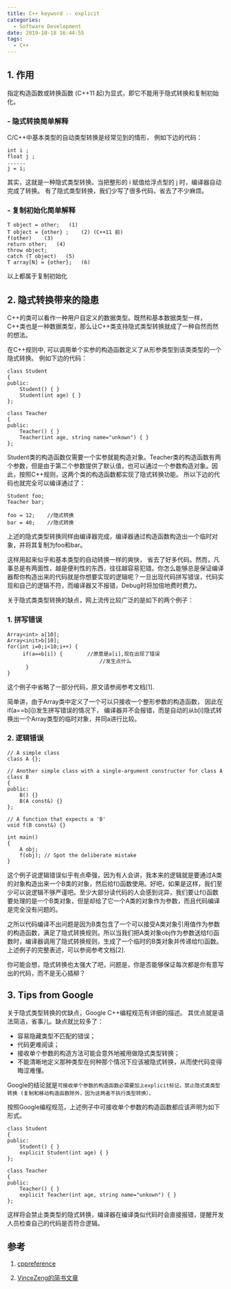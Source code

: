 ```yaml
---
title: C++ keyword -- explicit
categories:
  - Software Development
date: 2019-10-18 16:44:55
tags: 
  - C++
---
```

## 1. 作用

指定构造函数或转换函数 (C++11 起)为显式，即它不能用于隐式转换和复制初始化。

### - 隐式转换简单解释

C/C++中基本类型的自动类型转换是经常见到的情形， 例如下边的代码：
``` 
int i ;
float j ;
......
j = i;
```
其实，这就是一种隐式类型转换。当把整形的 i 赋值给浮点型的 j 时，编译器自动完成了转换。 有了隐式类型转换，我们少写了很多代码，省去了不少麻烦。

### - 复制初始化简单解释

```
T object = other;	(1)	
T object = {other} ;	(2)	(C++11 前)
f(other)	(3)	
return other;	(4)	
throw object;
catch (T object)   (5)	
T array[N] = {other};	(6)	
```
以上都属于复制初始化

## 2. 隐式转换带来的隐患

C++的类可以看作一种用户自定义的数据类型。既然和基本数据类型一样，C++类也是一种数据类型，那么让C++类支持隐式类型转换就成了一种自然而然的想法。

在C++规则中, 可以调用单个实参的构造函数定义了从形参类型到该类类型的一个隐式转换。
例如下边的代码：
```
class Student
{
public: 
    Student() { }
    Student(int age) { }
};

class Teacher
{
public:
    Teacher() { }
    Teacher(int age, string name="unkown") { }  
};
```
Student类的构造函数仅需要一个实参就能构造对象。Teacher类的构造函数有两个参数，但是由于第二个参数提供了默认值，也可以通过一个参数构造对象。因此，按照C++规则，这两个类的构造函数都实现了隐式转换功能。
所以下边的代码也就完全可以编译通过了：
```
Student foo;
Teacher bar;

foo = 12;    //隐式转换
bar = 40;    //隐式转换
```
上述的隐式类型转换同样由编译器完成，编译器通过构造函数构造出一个临时对象，并将其复制为foo和bar。

这样用起来似乎和基本类型的自动转换一样的爽快， 省去了好多代码。然而，凡事总是有两面性，越是便利性的东西，往往越容易犯错。你怎么能够总是保证编译器帮你构造出来的代码就是你想要实现的逻辑呢？一旦出现代码拼写错误，代码实现和自己的逻辑不符，而编译器又不报错，Debug时将加倍地费时费力。

关于隐式类类型转换的缺点，网上流传比较广泛的是如下的两个例子：
### 1. 拼写错误
```
Array<int> a[10];
Array<init>b[10];
for(int i=0;i<10;i++) {
     if(a==b[i]) {        //原意是a[i],现在出现了错误
                              //发生点什么
      }
}
```
这个例子中省略了一部分代码，原文请参阅参考文档[1].

简单讲，由于Array类中定义了一个可以只接收一个整形参数的构造函数， 因此在if(a==b[i])发生拼写错误的情况下， 编译器并不会报错，而是自动的从b[i]隐式转换出一个Array类型的临时对象，并同a进行比较。

### 2. 逻辑错误
```
// A simple class
class A {};

// Another simple class with a single-argument constructor for class A
class B
{
public:
    B() {}
    B(A const&) {}
};

// A function that expects a 'B'
void f(B const&) {}

int main()
{
    A obj;
    f(obj); // Spot the deliberate mistake
}
```
这个例子说逻辑错误似乎有点牵强，因为有人会讲，我本来的逻辑就是要通过A类的对象构造出来一个B类的对象，然后给f()函数使用。好吧，如果是这样，我们至少可以说逻辑不够严谨吧。至少大部分读代码的人会感到诧异，我们要让f()函数要处理的是一个B类对象，但是却给了它一个A类的对象作为参数，而且代码编译是完全没有问题的。

之所以代码编译不出问题是因为B类包含了一个可以接受A类对象引用值作为参数的构造函数，满足了隐式转换规则。所以当我们把A类对象obj作为参数送给f()函数时，编译器调用了隐式转换规则，生成了一个临时的B类对象并传递给f()函数。上述例子的完整表述，可以参阅参考文档[2].

你可能会想，隐式转换也太强大了吧，问题是，你是否能够保证每次都是你有意写出的代码，而不是无心插柳？

## 3. Tips from Google
关于隐式类型转换的优缺点，Google C++编程规范有详细的描述。 其优点就是语法简洁，省事儿。缺点就比较多了：

- 容易隐藏类型不匹配的错误；
- 代码更难阅读；
- 接收单个参数的构造方法可能会意外地被用做隐式类型转换；
- 不能清晰地定义那种类型在何种那个情况下应该被隐式转换，从而使代码变得晦涩难懂。

Google的结论就是``可接收单个参数的构造函数必需要加上explicit标记，禁止隐式类类型转换 (复制和移动构造函数除外，因为这两者不执行类型转换）。``

按照Google编程规范，上述例子中可接收单个参数的构造函数都应该声明为如下形式。
```
class Student
{
public: 
    Student() { }
    explicit Student(int age) { }
};

class Teacher
{
public:
    Teacher() { }
    explicit Teacher(int age, string name="unkown") { } 
};
```
这样将会禁止类类型的隐式转换，编译器在编译类似代码时会直接报错，提醒开发人员检查自己的代码是否符合逻辑。

## 参考
1. [cppreference](https://zh.cppreference.com/w/cpp/language/explicit)

2. [VinceZeng的简书文章](https://www.jianshu.com/p/2e0fcb444cb4)